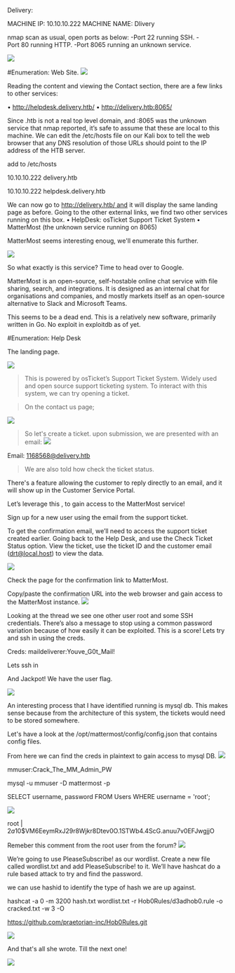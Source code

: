 Delivery:

MACHINE IP: 10.10.10.222
MACHINE NAME: Dlivery

nmap scan as usual, open ports as below:
-Port 22 running SSH.
-Port 80 running HTTP.
-Port 8065 running an unknown service.

![](initial.png)



#Enumeration: Web Site.
![](web.png)




Reading the content and viewing the Contact section, there are a few links to other services:

• http://helpdesk.delivery.htb/
• http://delivery.htb:8065/


Since .htb is not a real top level domain, and :8065 was the unknown service that nmap reported, 
it’s safe to assume that these are local to this machine. 
We can edit the /etc/hosts file on our Kali box to tell the web browser that any DNS
resolution of those URLs should point to the IP address of the HTB server.

add to /etc/hosts

10.10.10.222  delivery.htb

10.10.10.222  helpdesk.delivery.htb

We can now go to http://delivery.htb/ and it will display the same landing page as before. Going to the 
other external links, we find two other services running on this box.
• HelpDesk: osTicket Support Ticket System
• MatterMost (the unknown service running on 8065)

MatterMost seems interesting enoug, we'll enumerate this further.

![](images/1mattermost.PNG)

So what exactly is this service? Time to head over to Google.

MatterMost is an open-source, self-hostable online chat service with file sharing, search, and 
integrations. It is designed as an internal chat for organisations and companies, and mostly markets 
itself as an open-source alternative to Slack and Microsoft Teams.

This seems to be a dead end. This is a relatively new software, primarily written in Go. No exploit in exploitdb as of yet.

#Enumeration: Help Desk

The landing page.

![](images/landing.PNG)

>This is powered by osTicket’s Support Ticket System.
>Widely used and open source support ticketing system.
>To interact with this system, we can try opening a ticket.

> On the contact us page;

![](images/contact.PNG)


>So let's create a ticket.
>upon submission, we are presented with an email:
![](images/submission.PNG)


Email: 1168568@delivery.htb

>We are also told how check the ticket status.

There's a feature allowing the customer to reply directly to an email, and it will show up in the Customer 
Service Portal. 

Let’s leverage this , to gain access to the MatterMost service!

Sign up for a new user using the email from the support ticket.


To get the confirmation email, we’ll need to access the support ticket created earlier. 
Going back to the Help Desk, and use the Check Ticket Status option. View the ticket, use the ticket ID 
and the customer email (drt@local.host) to view the data.

![](images/View.PNG)


Check the page for the confirmation link to MatterMost.

Copy/paste the confirmation URL into the web browser and gain access to the MatterMost instance.
![](images/root.PNG)



Looking at the thread we see one other user root and some SSH credentials. There’s also a message 
to stop using a common password variation because of how easily it can be exploited. This is a score! Lets 
try and ssh in using the creds.

Creds:
maildeliverer:Youve_G0t_Mail! 

Lets ssh in

And Jackpot! We have the user flag.

![](images/jackpot.PNG)


An interesting process that I have identified running is mysql db. This makes sense because from the architecture of this 
system, the tickets would need to be stored somewhere.

Let's have a look at the /opt/mattermost/config/config.json that contains config files.

From here we can find the creds in plaintext to gain access to mysql DB.
![](images/mysql.PNG)


mmuser:Crack_The_MM_Admin_PW

mysql -u mmuser -D mattermost -p

SELECT username, password FROM Users WHERE username = 'root';

![](images/hash.PNG)



root     | $2a$10$VM6EeymRxJ29r8Wjkr8Dtev0O.1STWb4.4ScG.anuu7v0EFJwgjjO

Remeber this comment from the root user from the forum?
![](images/comment.PNG)


We’re going to use PleaseSubscribe! as our wordlist. Create a new file called wordlist.txt and add PleaseSubscribe! to it. 
We’ll have hashcat do a rule based attack to try and find the password.

we can use hashid to identify the type of hash we are up against.

hashcat -a 0 -m 3200 hash.txt wordlist.txt -r Hob0Rules/d3adhob0.rule -o cracked.txt -w 3 -O

https://github.com/praetorian-inc/Hob0Rules.git

![](images/hashcat.PNG)




And that's all she wrote. Till the next one!

![](images/pwnd.PNG)

